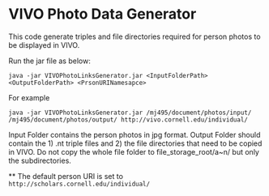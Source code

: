 # VIVO Photo Data Generator
This code generate triples and file directories required for person photos to be displayed in VIVO.

Run the jar file as below:
```
java -jar VIVOPhotoLinksGenerator.jar <InputFolderPath> <OutputFolderPath> <PrsonURINamesapce>
```
For example

```
java -jar VIVOPhotoLinksGenerator.jar /mj495/document/photos/input/ /mj495/document/photos/output/ http://vivo.cornell.edu/individual/
```

Input Folder contains the person photos in jpg format.
Output Folder should contain the 1) .nt triple files and 2) the file directories that need to be copied in VIVO. Do not copy the whole file folder to file_storage_root/a~n/  but only the subdirectories.


** The default person URI is set to ``` http://scholars.cornell.edu/individual/ ```

